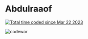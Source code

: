 # Abdulraaof

<a href="https://wakatime.com/@b0e2c9eb-5590-4a22-9e33-bd96366c45bb"><img src="https://wakatime.com/badge/user/b0e2c9eb-5590-4a22-9e33-bd96366c45bb.svg" alt="Total time coded since Mar 22 2023" /></a>

<a herf="#"><img herf="https://www.codewars.com/users/Abdulraaof/badges/large" alt="codewar" /></a>
